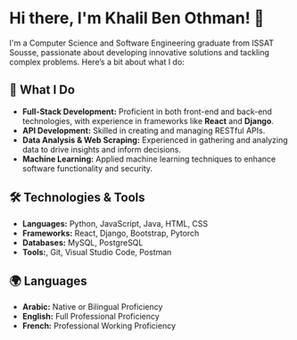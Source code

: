 # Hi there, I'm Khalil Ben Othman! 👋

I'm a Computer Science and Software Engineering graduate from ISSAT Sousse, passionate about developing innovative solutions and tackling complex problems. Here’s a bit about what I do:

## 🚀 What I Do
- **Full-Stack Development:** Proficient in both front-end and back-end technologies, with experience in frameworks like **React** and **Django**.
- **API Development:** Skilled in creating and managing RESTful APIs.
- **Data Analysis & Web Scraping:** Experienced in gathering and analyzing data to drive insights and inform decisions.
- **Machine Learning:** Applied machine learning techniques to enhance software functionality and security.

## 🛠️ Technologies & Tools
- **Languages:** Python, JavaScript, Java, HTML, CSS
- **Frameworks:** React, Django, Bootstrap, Pytorch
- **Databases:** MySQL, PostgreSQL
- **Tools:**, Git, Visual Studio Code, Postman


## 🌍 Languages
- **Arabic:** Native or Bilingual Proficiency
- **English:** Full Professional Proficiency
- **French:** Professional Working Proficiency

